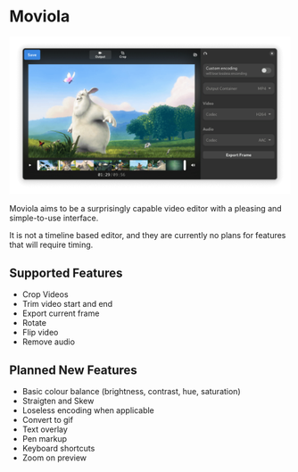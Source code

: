 # Moviola

![image showing video editor ui](data/screenshots/basic_ui.png)

Moviola aims to be a surprisingly capable video editor with a pleasing and simple-to-use interface.

It is not a timeline based editor, and they are currently no plans for features that will require timing.

## Supported Features

- Crop Videos
- Trim video start and end
- Export current frame
- Rotate
- Flip video
- Remove audio

## Planned New Features

- Basic colour balance (brightness, contrast, hue, saturation)
- Straigten and Skew
- Loseless encoding when applicable
- Convert to gif
- Text overlay
- Pen markup
- Keyboard shortcuts
- Zoom on preview